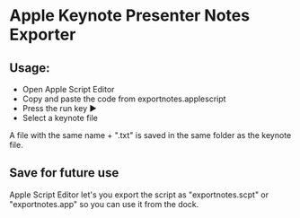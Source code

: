 # Apple Keynote Presenter Notes Exporter

## Usage:

- Open Apple Script Editor
- Copy and paste the code from exportnotes.applescript
- Press the run key ▶️
- Select a keynote file

A file with the same name + ".txt" is saved in the same folder as the keynote file.

## Save for future use

Apple Script Editor let's you export the script as "exportnotes.scpt" or "exportnotes.app" so you can use it from the dock.
